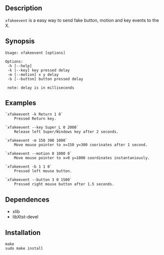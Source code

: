 ## Description

`xfakeevent` is a easy way to send fake button, motion and key events to the X.

## Synopsis

    Usage: xfakeevent [options]

    Options:
     -h [--help]
     -k [--key] key pressed delay
     -m [--motion] x y delay
     -b [--button] button pressed delay

     note: delay is in milliseconds

## Examples

    `xfakeevent -k Return 1 0`
        Pressed Return key.

    `xfakeevent --key Super_L 0 2000`
        Release left Super/Windows key after 2 seconds.

    `xfakeevent -m 150 300 1000`
        Move mouse pointer to x=150 y=300 coorinates after 1 second.

    `xfakeevent --motion 0 1000 0`
        Move mouse pointer to x=0 y=1000 coordinates instantaniously.

    `xfakeevent -b 1 1 0`
        Pressed left mouse button.

    `xfakeevent --button 3 0 1500`
        Pressed right mouse button after 1.5 seconds.

## Dependences

- xlib
- libXtst-devel

## Installation

    make
    sudo make install
